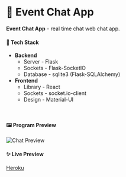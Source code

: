 # 🏫 Event Chat App

**Event Chat App** - real time chat web chat app.

#### 🎨 Tech Stack

- **Backend**
  - Server - Flask
  - Sockets - Flask-SocketIO
  - Database - sqlite3 (Flask-SQLAlchemy)
- **Frontend**
  - Library - React
  - Sockets - socket.io-client
  - Design - Material-UI

<br />

#### 🖼️ Program Preview

![Chat Preview](https://github.com/fzwolinski/event-chat/blob/main/preview/chat_prev.png)

#### ✨ Live Preview

[Heroku](https://event-chat-app.herokuapp.com)
